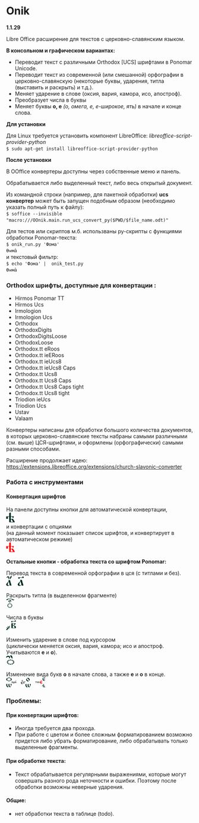 # Onik 

**1.1.29**

Libre Office расширение для текстов с церковно-славянским языком.  

**В консольном и графическом вариантах:**
<ul>
<li>Переводит текст с различными Orthodox [UCS] шрифтами в Ponomar Unicode.</li>  
<li>Переводит текст из современной (или смешанной) орфографии в церковно-славянскую (некоторые буквы, ударения, титла (выставить и раскрыть) и т.д.).</li>
<li>Меняет ударение в слове (оксия, вария, камора, исо, апостроф).</li>  
<li>Преобразует числа в буквы</li>
<li>Меняет буквы  <strong>о, е</strong> <i>(о, омега, е, е-широкое, ять)</i>  в начале и конце слова. </li>
</ul>

**Для установки**  

Для Linux требуется установить компонент LibreOffice: *libreoffice-script-provider-python*  
``$ sudo apt-get install libreoffice-script-provider-python``  

**После установки**  

В OOffice конвертеры доступны через собственные меню и панель.  

Обрабатывается либо выделенный текст, либо весь открытый документ.

Из командной строки (например, для пакетной обработки) **ucs конвертер** может быть запущен подобным образом (необходимо указать полный путь к файлу):  
``$ soffice --invisible "macro:///OOnik.main.run_ucs_convert_py($PWD/$file_name.odt)"``  



Для тестов или скриптов м.б. использваны py-скрипты c функциями обработки Ponomar-текста:   
``$ onik_run.py 'Фома'``  
``Ѳѡма̀``     
и текстовый фильтр:   
``$ echo 'Фома' |  onik_test.py``  
``Ѳѡма̀``  



### Orthodox шрифты, доступные для конвертации :  
<ul> 
<li>Hirmos Ponomar TT</li>
<li>Hirmos Ucs</li>
<li>Irmologion</li>
<li>Irmologion Ucs</li>
<li>Orthodox</li>
<li>OrthodoxDigits</li>
<li>OrthodoxDigitsLoose</li>
<li>OrthodoxLoose</li>
<li>Orthodox.tt eRoos</li>
<li>Orthodox.tt ieERoos</li>
<li>Orthodox.tt ieUcs8</li>
<li>Orthodox.tt ieUcs8 Caps</li>
<li>Orthodox.tt Ucs8</li>
<li>Orthodox.tt Ucs8 Caps</li>
<li>Orthodox.tt Ucs8 Caps tight</li>
<li>Orthodox.tt Ucs8 tight</li>
<li>Triodion ieUcs</li>
<li>Triodion Ucs</li>
<li>Ustav</li>
<li>Valaam</li>
</ul>  


Конвертеры написаны для обработки большого количества документов, в которых церковно-славянские тексты набраны самыми различными (см. выше) ЦСЯ-шрифтами, и оформлены (орфографически) самыми разными способами.  

Расширение продолжает идею:
https://extensions.libreoffice.org/extensions/church-slavonic-converter

### Работа с инструментами  

#### Конвертация шрифтов

На панели доступны кнопки для автоматической конвертации,   
![Кнопка конвертации](/src/OOnik/Images/nYat_16.png)  
 и конвертации с опциями  
 (на данный момент показыает список шрифтов, и конвертирует в автоматическом режиме)   
![Кнопка конвертации](/src/OOnik/Images/nYat_red_16.png)  

**Остальные кнопки - обработка текста со шрифтом Ponomar:**

Перевод текста в современной орфографии в цся (с титлами и без).  
![Русский -> ЦСЯ](/src/OOnik/Images/nAz_16.png) &nbsp;&nbsp;  ![Русский -> ЦСЯ (с титлами)](/src/OOnik/Images/nAz_titled_16.png)  

Раскрыть титла (в выделенном фрагменте)  
![Русский -> ЦСЯ (раскрыть титла)](/src/OOnik/Images/nTitles_open_16.png)  

Числа в буквы  
![Числа в буквы](/src/OOnik/Images/Digits_16.png)  

Изменить ударение в слове под курсором  
(циклически меняется оксия, вария, камора; исо и апостроф.
Учитываются **е** и **о**).  
![Изменить ударение](/src/OOnik/Images/Acutes_16.png)  

Изменение вида букв **о** в начале слова, а также  **е** и **о** в конце.  
![Буква О в начале слова](/src/OOnik/Images/ChLetStart_16.png)&nbsp;&nbsp; ![Буква О в конце слова](/src/OOnik/Images/ChLetEndO_16.png)&nbsp;&nbsp; ![Буква Е в конце слова](/src/OOnik/Images/ChLetEndE_16.png)  

### Проблемы:  

#### При конвертации шрифтов:
- Иногда требуется два прохода.  
- При работе с цветом и более сложным форматированием возможно придется либо убрать форматирование, либо обрабатывать только выделенные фрагменты.

#### При обработке текста:
- Текст обрабатывается регулярными выражениями, которые могут совершать разного рода неточности и ошибки. Поэтому после обработки возможны неверные ударения.    

#### Общие:
- нет обработки текста в таблице (todo).
